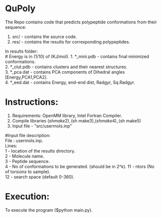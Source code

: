 # QuPoly
The Repo contains code that predicts polypeptide conformations from their sequence:

1. src/ - contains the source code.  
2. res/ - contains the results for corresponding polypeptides.    

In results folder:  
    # Energy is in (1/10) of (KJ/mol). 
    1. *_mini.pdb - contains final minimized conformations.  
    2. *_clut.pdb - contains clusters and their nearest structures.  
    3. *_pca.dat - contains PCA components of Dihedral angles [Energy,PCA1,PCA2].  
    4. *_eed.dat - contains Energy, end-end dist, Radgyr, Sq.Radgyr.  

# Instructions:  
1. Requirements: OpenMM library, Intel Fortran Compiler.  
2. Compile libraries ($sh make2),($sh make3),($sh make4),($sh make5)  
3. Input file - "src/usermols.inp"

#Input file description:  
File : usermols.inp.  
Lines:  
1 - location of the results directory.  
2 - Molecule name.  
3 - Peptide sequence.  
4 - No of conformations to be generated. (should be in 2^k). 
11 - ntors (No of torsions to sample).  
12 - search space (default 0-360). 

# Execution:  
To execute the program ($python main.py). 
